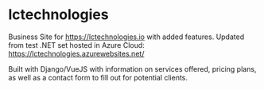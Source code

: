# lctechnologies
Business Site for https://lctechnologies.io with added features. Updated from test .NET set hosted in Azure Cloud:
https://lctechnologies.azurewebsites.net/


Built with Django/VueJS with information on services offered, pricing plans, as well as a contact form to fill out for potential clients.
